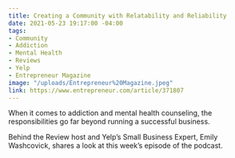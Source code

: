 ```yaml
---
title: Creating a Community with Relatability and Reliability
date: 2021-05-23 19:17:00 -04:00
tags:
- Community
- Addiction
- Mental Health
- Reviews
- Yelp
- Entrepreneur Magazine
image: "/uploads/Entrepreneur%20Magazine.jpeg"
link: https://www.entrepreneur.com/article/371807
---
```


When it comes to addiction and mental health counseling, the responsibilities go far beyond running a successful business.

Behind the Review host and Yelp’s Small Business Expert, Emily Washcovick, shares a look at this week’s episode of the podcast.